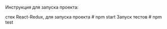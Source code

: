 Инструкция для запуска проекта:

   стек React-Redux, для запуска проекта # npm start
   Запуск тестов # npm test
